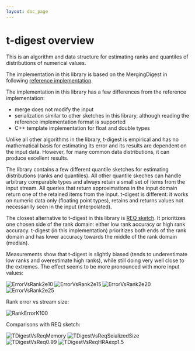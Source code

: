 ```yaml
---
layout: doc_page
---
```

<!--
    Licensed to the Apache Software Foundation (ASF) under one
    or more contributor license agreements.  See the NOTICE file
    distributed with this work for additional information
    regarding copyright ownership.  The ASF licenses this file
    to you under the Apache License, Version 2.0 (the
    "License"); you may not use this file except in compliance
    with the License.  You may obtain a copy of the License at

      http://www.apache.org/licenses/LICENSE-2.0

    Unless required by applicable law or agreed to in writing,
    software distributed under the License is distributed on an
    "AS IS" BASIS, WITHOUT WARRANTIES OR CONDITIONS OF ANY
    KIND, either express or implied.  See the License for the
    specific language governing permissions and limitations
    under the License.
-->
# t-digest overview

This is an algorithm and data structure for estimating ranks and quantiles of distributions of numerical values.

The implementation in this library is based on the MergingDigest in following [reference implementation](https://github.com/tdunning/t-digest).

The implementation in this library has a few differences from the reference implementation:

* merge does not modify the input
* serialization similar to other sketches in this library, although reading the reference implementation format is supported
* C++ template implementation for float and double types

Unlike all other algorithms in the library, t-digest is empirical and has no mathematical basis for estimating its error and its results are dependent on the input data. However, for many common data distributions, it can produce excellent results.

The library contains a few different quantile sketches for estimating distributions (ranks and quantiles). All other quantile skeches can handle arbitrary comparable types and always retain a small set of items from the input stream. All queries that return approximations in the input domain return one of the retained items from the input. t-digest is different: it works on numeric data only (floating point types), retains and returns values not necessarilly seen in the input (interpolated).

The closest alternative to t-digest in this library is [REQ sketch](https://datasketches.apache.org/docs/REQ/ReqSketch.html). It prioritizes one chosen side of the rank domain: either low rank accuracy or high rank accuracy. t-digest (in this implementation) prioritizes both ends of the rank domain and has lower accuracy towards the middle of the rank domain (median).

Measurements show that t-digest is slightly biased (tends to underestimate low ranks and overestimate high ranks), while still doing very well close to the extremes. The effect seems to be more pronounced with more input values:

<img class="doc-img-full" src="{{site.docs_img_dir}}/tdigest/tdigest_err_vs_rank_k100_n2e10.png" alt="ErrorVsRank2e10" />

<img class="doc-img-full" src="{{site.docs_img_dir}}/tdigest/tdigest_err_vs_rank_k100_n2e15.png" alt="ErrorVsRank2e15" />

<img class="doc-img-full" src="{{site.docs_img_dir}}/tdigest/tdigest_err_vs_rank_k100_n2e20.png" alt="ErrorVsRank2e20" />

<img class="doc-img-full" src="{{site.docs_img_dir}}/tdigest/tdigest_err_vs_rank_k100_n2e25.png" alt="ErrorVsRank2e25" />

Rank error vs stream size:

<img class="doc-img-full" src="{{site.docs_img_dir}}/tdigest/tdigest_rank_error_k100.png" alt="RankErrorK100" />

Comparisons with REQ sketch:

<img class="doc-img-full" src="{{site.docs_img_dir}}/tdigest/tdigest_vs_req_memory.png" alt="TDigestVsReqMemory" />

<img class="doc-img-full" src="{{site.docs_img_dir}}/tdigest/tdigest_vs_req_serialized_size.png" alt="TDigestVsReqSeializedSize" />

<img class="doc-img-full" src="{{site.docs_img_dir}}/tdigest/tdigest_vs_req_rank_error_0.99.png" alt="TDigestVsReq0.99" />

<img class="doc-img-full" src="{{site.docs_img_dir}}/tdigest/tdigest_vs_req_hra_exp_1.5.png" alt="TDigestVsReqHRAexp1.5" />
